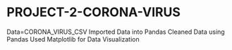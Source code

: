 # PROJECT-2-CORONA-VIRUS
Data=CORONA_VIRUS_CSV
Imported Data into Pandas
Cleaned Data using Pandas
Used Matplotlib for Data Visualization


